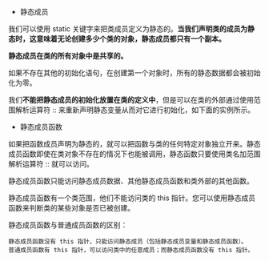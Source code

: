 - 静态成员

我们可以使用 static 关键字来把类成员定义为静态的。**当我们声明类的成员为静态时，这意味着无论创建多少个类的对象，静态成员都只有一个副本。**

**静态成员在类的所有对象中是共享的。**

如果不存在其他的初始化语句，在创建第一个对象时，所有的静态数据都会被初始化为零。

我们**不能把静态成员的初始化放置在类的定义中**，但是可以在类的外部通过使用范围解析运算符 :: 来重新声明静态变量从而对它进行初始化，如下面的实例所示。




- 静态成员函数


如果把函数成员声明为静态的，就可以把函数与类的任何特定对象独立开来。静态成员函数即使在类对象不存在的情况下也能被调用，静态函数只要使用类名加范围解析运算符 :: 就可以访问。

静态成员函数只能访问静态成员数据、其他静态成员函数和类外部的其他函数。

静态成员函数有一个类范围，他们不能访问类的 this 指针。您可以使用静态成员函数来判断类的某些对象是否已被创建。


静态成员函数与普通成员函数的区别：

    静态成员函数没有 this 指针，只能访问静态成员（包括静态成员变量和静态成员函数）。
    普通成员函数有 this 指针，可以访问类中的任意成员；而静态成员函数没有 this 指针。

